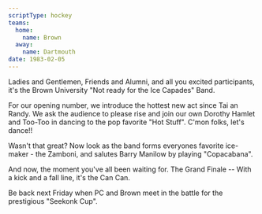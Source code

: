 ```yaml
---
scriptType: hockey
teams:
  home:
    name: Brown
  away:
    name: Dartmouth
date: 1983-02-05
---
```


Ladies and Gentlemen, Friends and Alumni, and all you excited participants, it's the Brown University "Not ready for the Ice Capades" Band.

For our opening number, we introduce the hottest new act since Tai an Randy. We ask the audience to please rise and join our own Dorothy Hamlet and Too-Too in dancing to the pop favorite "Hot Stuff". C'mon folks, let's dance!!

Wasn't that great? Now look as the band forms everyones favorite ice-maker - the Zamboni, and salutes Barry Manilow by playing "Copacabana".

And now, the moment you've all been waiting for. The Grand Finale -- With a kick and a fall line, it's the Can Can.

Be back next Friday when PC and Brown meet in the battle for the prestigious "Seekonk Cup".
